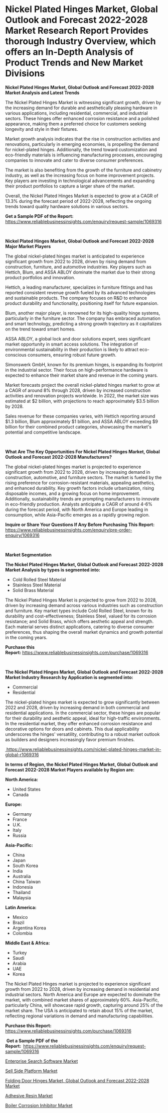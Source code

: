 <p><h1>Nickel Plated Hinges Market, Global Outlook and Forecast 2022-2028 Market Research Report Provides thorough Industry Overview, which offers an In-Depth Analysis of Product Trends and New Market Divisions</h1></p><p><strong>Nickel Plated Hinges Market, Global Outlook and Forecast 2022-2028 Market Analysis and Latest Trends</strong></p>
<p><p>The Nickel Plated Hinges Market is witnessing significant growth, driven by the increasing demand for durable and aesthetically pleasing hardware in various applications, including residential, commercial, and industrial sectors. These hinges offer enhanced corrosion resistance and a polished appearance, making them a preferred choice for customers seeking longevity and style in their fixtures.</p><p>Market growth analysis indicates that the rise in construction activities and renovations, particularly in emerging economies, is propelling the demand for nickel-plated hinges. Additionally, the trend toward customization and eco-friendly materials is influencing manufacturing processes, encouraging companies to innovate and cater to diverse consumer preferences.</p><p>The market is also benefiting from the growth of the furniture and cabinetry industry, as well as the increasing focus on home improvement projects. Key players are investing in technological advancements and expanding their product portfolios to capture a larger share of the market. </p><p>Overall, the Nickel Plated Hinges Market is expected to grow at a CAGR of 13.3% during the forecast period of 2022-2028, reflecting the ongoing trends toward quality hardware solutions in various sectors.</p></p>
<p><strong>Get a Sample PDF of the Report:&nbsp;</strong> <a href="https://www.reliablebusinessinsights.com/enquiry/request-sample/1069316">https://www.reliablebusinessinsights.com/enquiry/request-sample/1069316</a></p>
<p>&nbsp;</p>
<p><strong>Nickel Plated Hinges Market, Global Outlook and Forecast 2022-2028 Major Market Players</strong></p>
<p><p>The global nickel-plated hinges market is anticipated to experience significant growth from 2022 to 2028, driven by rising demand from construction, furniture, and automotive industries. Key players such as Hettich, Blum, and ASSA ABLOY dominate the market due to their strong product portfolios and innovation.</p><p>Hettich, a leading manufacturer, specializes in furniture fittings and has reported consistent revenue growth fueled by its advanced technologies and sustainable products. The company focuses on R&D to enhance product durability and functionality, positioning itself for future expansion.</p><p>Blum, another major player, is renowned for its high-quality hinge systems, particularly in the furniture sector. The company has embraced automation and smart technology, predicting a strong growth trajectory as it capitalizes on the trend toward smart homes.</p><p>ASSA ABLOY, a global lock and door solutions expert, sees significant market opportunity in smart access solutions. The integration of environmental sustainability in their production is likely to attract eco-conscious consumers, ensuring robust future growth.</p><p>Simonswerk GmbH, known for its premium hinges, is expanding its footprint in the industrial sector. Their focus on high-performance hardware is expected to enhance their market share and revenue in the coming years.</p><p>Market forecasts project the overall nickel-plated hinges market to grow at a CAGR of around 8% through 2028, driven by increased construction activities and renovation projects worldwide. In 2022, the market size was estimated at $2 billion, with projections to reach approximately $3.5 billion by 2028.</p><p>Sales revenue for these companies varies, with Hettich reporting around $1.3 billion, Blum approximately $1 billion, and ASSA ABLOY exceeding $9 billion for their combined product categories, showcasing the market's potential and competitive landscape.</p></p>
<p>&nbsp;</p>
<p><strong>What Are The Key Opportunities For Nickel Plated Hinges Market, Global Outlook and Forecast 2022-2028 Manufacturers?</strong></p>
<p><p>The global nickel-plated hinges market is projected to experience significant growth from 2022 to 2028, driven by increasing demand in construction, automotive, and furniture sectors. The market is fueled by the rising preference for corrosion-resistant materials, appealing aesthetics, and enhanced durability. Key growth factors include urbanization, rising disposable incomes, and a growing focus on home improvement. Additionally, sustainability trends are prompting manufacturers to innovate in eco-friendly production. Analysts anticipate a CAGR of around 4-6% during the forecast period, with North America and Europe leading in consumption, while Asia-Pacific emerges as a rapidly growing region.</p></p>
<p><strong>Inquire or Share Your Questions If Any Before Purchasing This Report:</strong> <a href="https://www.reliablebusinessinsights.com/enquiry/pre-order-enquiry/1069316">https://www.reliablebusinessinsights.com/enquiry/pre-order-enquiry/1069316</a></p>
<p>&nbsp;</p>
<p><strong>Market Segmentation</strong></p>
<p><strong>The Nickel Plated Hinges Market, Global Outlook and Forecast 2022-2028 Market Analysis by types is segmented into:</strong></p>
<p><ul><li>Cold Rolled Steel Material</li><li>Stainless Steel Material</li><li>Solid Brass Material</li></ul></p>
<p><p>The Nickel Plated Hinges Market is projected to grow from 2022 to 2028, driven by increasing demand across various industries such as construction and furniture. Key market types include Cold Rolled Steel, known for its durability and cost-effectiveness; Stainless Steel, valued for its corrosion resistance; and Solid Brass, which offers aesthetic appeal and strength. Each material serves distinct applications, catering to diverse consumer preferences, thus shaping the overall market dynamics and growth potential in the coming years.</p></p>
<p><strong>Purchase this Report:&nbsp;</strong><a href="https://www.reliablebusinessinsights.com/purchase/1069316">https://www.reliablebusinessinsights.com/purchase/1069316</a></p>
<p>&nbsp;</p>
<p><strong>The Nickel Plated Hinges Market, Global Outlook and Forecast 2022-2028 Market Industry Research by Application is segmented into:</strong></p>
<p><ul><li>Commercial</li><li>Residential</li></ul></p>
<p><p>The nickel-plated hinges market is expected to grow significantly between 2022 and 2028, driven by increasing demand in both commercial and residential applications. In the commercial sector, these hinges are popular for their durability and aesthetic appeal, ideal for high-traffic environments. In the residential market, they offer enhanced corrosion resistance and decorative options for doors and cabinets. This dual applicability underscores the hinges' versatility, contributing to a robust market outlook as builders and designers increasingly favor premium finishes.</p></p>
<p><a href="https://www.reliablebusinessinsights.com/nickel-plated-hinges-market-in-global-r1069316">&nbsp;https://www.reliablebusinessinsights.com/nickel-plated-hinges-market-in-global-r1069316</a></p>
<p><strong>In terms of Region, the Nickel Plated Hinges Market, Global Outlook and Forecast 2022-2028 Market Players available by Region are:</strong></p>
<p>
    <p> <strong> North America: </strong>
        <ul>
            <li>United States</li>
            <li>Canada</li>
        </ul>
        </p> 
    <p> <strong> Europe: </strong>
        <ul>
            <li>Germany</li>
            <li>France</li>
            <li>U.K.</li>
            <li>Italy</li>
            <li>Russia</li>
        </ul>
        </p> 
    <p> <strong> Asia-Pacific: </strong>
        <ul>
            <li>China</li>
            <li>Japan</li>
            <li>South Korea</li>
            <li>India</li>
            <li>Australia</li>
            <li>China Taiwan</li>
            <li>Indonesia</li>
            <li>Thailand</li>
            <li>Malaysia</li>
        </ul>
        </p> 
    <p> <strong> Latin America: </strong>
        <ul>
            <li>Mexico</li>
            <li>Brazil</li>
            <li>Argentina Korea</li>
            <li>Colombia</li>
        </ul>
        </p> 
    <p> <strong> Middle East & Africa: </strong>
        <ul>
            <li>Turkey</li>
            <li>Saudi</li>
            <li>Arabia</li>
            <li>UAE</li>
            <li>Korea</li>
        </ul>
    </p>
    </p>
<p><p>The Nickel Plated Hinges market is projected to experience significant growth from 2022 to 2028, driven by increasing demand in residential and industrial sectors. North America and Europe are expected to dominate the market, with combined market shares of approximately 60%. Asia-Pacific, particularly China, will showcase rapid growth, capturing around 25% of the market share. The USA is anticipated to retain about 15% of the market, reflecting regional variations in demand and manufacturing capabilities.</p></p>
<p><strong>Purchase this Report: </strong><a href="https://www.reliablebusinessinsights.com/purchase/1069316">https://www.reliablebusinessinsights.com/purchase/1069316</a></p>
<p>&nbsp;<strong>Get a Sample PDF of the Report:&nbsp;&nbsp;</strong><a href="https://www.reliablebusinessinsights.com/enquiry/request-sample/1069316">https://www.reliablebusinessinsights.com/enquiry/request-sample/1069316</a></p>
<p><strong></strong></p>
<p><p><a href="https://www.linkedin.com/pulse/strategic-roadmap-success-global-enterprise-search-software-l82mc?trackingId=l7TRIpUeQbqA9QR%2FUnnUzQ%3D%3D">Enterprise Search Software Market</a></p><p><a href="https://www.linkedin.com/pulse/sell-side-platform-market-share-analysis-growth-trends-s4xvc?trackingId=dn2vU%2ByqRgiEhrlQnzHrgg%3D%3D">Sell Side Platform Market</a></p><p><a href="https://github.com/aiko92han/Market-Research-Report-List-1/blob/main/folding-door-hinges-market-global-outlook-and-forecast-2022-2028-market.md">Folding Door Hinges Market, Global Outlook and Forecast 2022-2028 Market</a></p><p><a href="https://issuu.com/reportprime-2/docs/adhesive-resin-market-size-2030.ppt_3a8fcdaf720c53">Adhesive Resin Market</a></p><p><a href="https://medium.com/@caseywiza1946/the-market-study-covers-the-boiler-corrosion-inhibitor-market-across-various-segments-318744f48dd9">Boiler Corrosion Inhibitor Market</a></p></p>